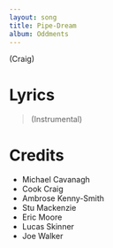 ```yaml
---
layout: song
title: Pipe-Dream
album: Oddments
---
```


(Craig)

# Lyrics

> (Instrumental)  

# Credits

* Michael Cavanagh
* Cook Craig
* Ambrose Kenny-Smith
* Stu Mackenzie
* Eric Moore
* Lucas Skinner
* Joe Walker
